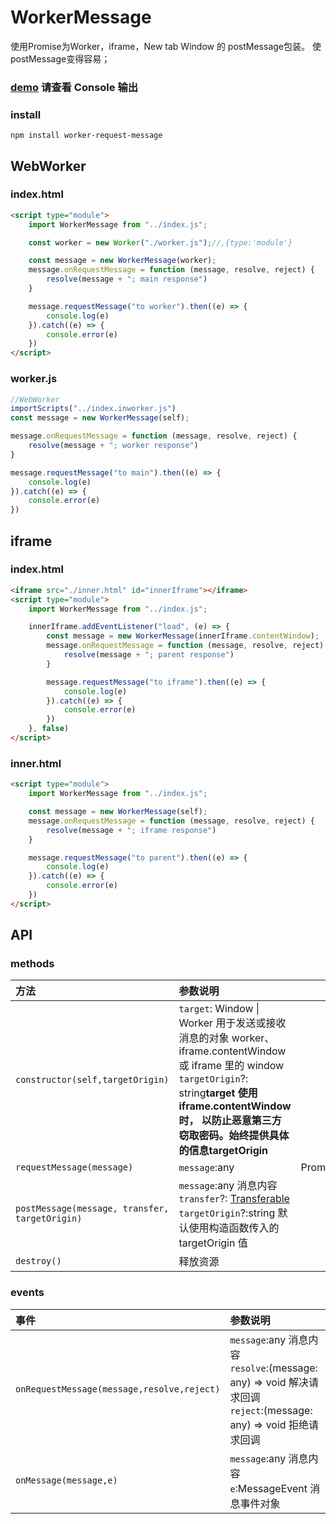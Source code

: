 # WorkerMessage

使用Promise为Worker，iframe，New tab Window 的 postMessage包装。 使postMessage变得容易；

### [demo](https://dengrc.github.io/workerMessage/demo/) 请查看 Console 输出

### install

```shell
npm install worker-request-message
```

## WebWorker

### index.html
```html
<script type="module">
    import WorkerMessage from "../index.js";

    const worker = new Worker("./worker.js");//,{type:'module'}

    const message = new WorkerMessage(worker);
    message.onRequestMessage = function (message, resolve, reject) {
        resolve(message + "; main response")
    }

    message.requestMessage("to worker").then((e) => {
        console.log(e)
    }).catch((e) => {
        console.error(e)
    })
</script>
```
### worker.js
```javascript
//WebWorker
importScripts("../index.inworker.js")
const message = new WorkerMessage(self);

message.onRequestMessage = function (message, resolve, reject) {
    resolve(message + "; worker response")
}

message.requestMessage("to main").then((e) => {
    console.log(e)
}).catch((e) => {
    console.error(e)
})
```

## iframe

### index.html
```html
<iframe src="./inner.html" id="innerIframe"></iframe>
<script type="module">
    import WorkerMessage from "../index.js";

    innerIframe.addEventListener("load", (e) => {
        const message = new WorkerMessage(innerIframe.contentWindow);
        message.onRequestMessage = function (message, resolve, reject) {
            resolve(message + "; parent response")
        }

        message.requestMessage("to iframe").then((e) => {
            console.log(e)
        }).catch((e) => {
            console.error(e)
        })
    }, false)
</script>
```

### inner.html
```html
<script type="module">
    import WorkerMessage from "../index.js";

    const message = new WorkerMessage(self);
    message.onRequestMessage = function (message, resolve, reject) {
        resolve(message + "; iframe response")
    }

    message.requestMessage("to parent").then((e) => {
        console.log(e)
    }).catch((e) => {
        console.error(e)
    })
</script>
```

## API

### methods

| 方法 | 参数说明 | 返回值 |
| :--- | :--- | ----: |
|`constructor(self,targetOrigin)`|`target`: Window \| Worker 用于发送或接收消息的对象 worker、iframe.contentWindow 或 iframe 里的 window<br>`targetOrigin`?: string**target 使用 iframe.contentWindow 时， 以防止恶意第三方窃取密码。始终提供具体的信息targetOrigin**|
| `requestMessage(message)` | `message`:any | Promise&lt;any&gt; |
| `postMessage(message, transfer, targetOrigin)`| `message`:any 消息内容<br>`transfer`?: [Transferable](https://developer.mozilla.org/zh-CN/docs/Web/API/Transferable#content)<br>`targetOrigin`?:string 默认使用构造函数传入的 targetOrigin 值 |void|
|`destroy()`| 释放资源 |void|


### events

| 事件 | 参数说明 |
| :--- | :--- |
|`onRequestMessage(message,resolve,reject)`|`message`:any 消息内容<br>`resolve`:(message: any) => void 解决请求回调<br>`reject`:(message: any) => void 拒绝请求回调|
|`onMessage(message,e)`|`message`:any 消息内容 <br>`e`:MessageEvent 消息事件对象|